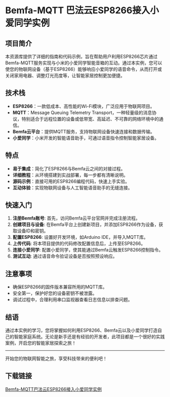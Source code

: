 # Bemfa-MQTT 巴法云ESP8266接入小爱同学实例

## 项目简介

本资源库提供了详细的指南和代码示例，旨在帮助用户利用ESP8266芯片通过Bemfa-MQTT服务实现与小米的小爱同学智能音箱的互动。通过本实例，您可以使您的物联网设备（基于ESP8266）能够响应小爱同学的语音命令，从而打开或关闭家用电器、调整灯光亮度等，让智能家居控制更加便捷。

## 技术栈

- **ESP8266**：一款低成本、高性能的Wi-Fi模块，广泛应用于物联网项目。
- **MQTT**：Message Queuing Telemetry Transport，一种轻量级的消息协议，特别适合于远程位置的设备或低带宽、高延迟、不可靠的网络环境中的通信。
- **Bemfa云平台**：提供MQTT服务，支持物联网设备快速连接和数据传输。
- **小爱同学**：小米开发的智能语音助手，可通过语音指令控制智能家居设备。

## 特点

- **易于集成**：简化了ESP8266与Bemfa云之间的对接过程。
- **详细教程**：从环境搭建到实战部署，每一步都有清晰说明。
- **源码示例**：直接可用的ESP8266编程代码，快速上手实验。
- **互动体验**：实现物联网设备与人工智能语音助手的无缝连接。

## 快速入门

1. **注册Bemfa账号**: 首先，访问Bemfa云平台官网并完成注册流程。
2. **创建项目与设备**: 在Bemfa平台上创建新项目，并添加ESP8266作为设备，获取设备ID和密钥。
3. **配置ESP8266**: 设置好开发环境，如Arduino IDE，并导入MQTT库。
4. **上传代码**: 将本项目提供的代码修改配置信息后，上传至ESP8266。
5. **连接小爱同学**: 配置小爱同学，使其能通过Bemfa云触发ESP8266控制指令。
6. **测试互动**: 通过语音命令验证设备是否按照预设响应。

## 注意事项

- 确保ESP8266的固件版本兼容所用的MQTT库。
- 安全第一，保护好您的设备密钥不被泄露。
- 调试过程中，合理利用串口监视器查看日志信息以排查问题。

## 结语

通过本实例的学习，您将掌握如何利用ESP8266、Bemfa云以及小爱同学打造自己的智能家庭系统。无论是新手还是有经验的开发者，此项目都是一个很好的实践案例，开启您的智能家居探索之旅！

---

开始您的物联网智能之旅，享受科技带来的便利吧！

## 下载链接

[Bemfa-MQTT巴法云ESP8266接入小爱同学实例](https://pan.quark.cn/s/b9a9cca75498)